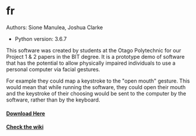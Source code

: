 # fr
Authors: Sione Manulea, Joshua Clarke
- Python version: 3.6.7

This software was created by students at the Otago Polytechnic for our Project 1 & 2 papers in the BIT degree. It is a prototype demo of software that has the potential to allow physically impaired individuals to use a personal computer via facial gestures.

For example they could map a keystroke to the "open mouth" gesture. This would mean that while running the software, they could open their mouth and the keystroke of their choosing would be sent to the computer by the software, rather than by the keyboard.


#### [Download Here](https://github.com/accessibilitysoftwarehub/FaceSwitch2/releases/tag/2.0.2)

#### [Check the wiki](https://github.com/accessibilitysoftwarehub/FaceSwitch2/wiki)
